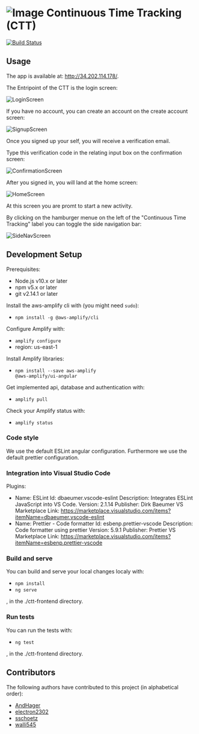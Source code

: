 # ![Image](./docs/cttIcon.svg) Continuous Time Tracking (CTT)

[![Build Status](https://drone.dev.sart.solutions/api/badges/electron2302/continuous-time-tracking/status.svg?ref=refs/heads/develop)](https://drone.dev.sart.solutions/electron2302/continuous-time-tracking)

## Usage

The app is available at: http://34.202.114.178/.

The Entripoint of the CTT is the login screen:

![LoginScreen](./docs/LoginScreen.png)

If you have no account, you can create an account on the create account screen:

![SignupScreen](./docs/SignupScreen.png)

Once you signed up your self, you will receive a verification email.

Type this verification code in the relating input box on the confirmation screen:

![ConfirmationScreen](./docs/ConfirmationScreen.png)

After you signed in, you will land at the home screen:

![HomeScreen](./docs/HomeScreen.png)

At this screen you are promt to start a new activity.

By clicking on the hamburger menue on the left of the "Continuous Time Tracking" label you can toggle the side navigation bar:

![SideNavScreen](./docs/SideNavScreen.png)

## Development Setup

Prerequisites:

- Node.js v10.x or later
- npm v5.x or later
- git v2.14.1 or later

Install the aws-amplify cli with (you might need <code>sudo</code>):

- <code>npm install -g @aws-amplify/cli</code>

Configure Amplify with:

- <code>amplify configure</code>
- region: us-east-1

Install Amplify libraries:

- <code>npm install --save aws-amplify @aws-amplify/ui-angular</code>

Get implemented api, database and authentication with:

- <code>amplify pull</code>

Check your Amplify status with:

- <code>amplify status</code>

### Code style

We use the default ESLint angular configuration.
Furthermore we use the default prettier configuration.

### Integration into Visual Studio Code

Plugins:

- Name: ESLint
  Id: dbaeumer.vscode-eslint
  Description: Integrates ESLint JavaScript into VS Code.
  Version: 2.1.14
  Publisher: Dirk Baeumer
  VS Marketplace Link: https://marketplace.visualstudio.com/items?itemName=dbaeumer.vscode-eslint
- Name: Prettier - Code formatter
  Id: esbenp.prettier-vscode
  Description: Code formatter using prettier
  Version: 5.9.1
  Publisher: Prettier
  VS Marketplace Link: https://marketplace.visualstudio.com/items?itemName=esbenp.prettier-vscode

### Build and serve

You can build and serve your local changes localy with:

- <code>npm install</code>
- <code>ng serve</code>

, in the ./ctt-frontend directory.

### Run tests

You can run the tests with:

- <code>ng test</code>

, in the ./ctt-frontend directory.

## Contributors

The following authors have contributed to this project (in alphabetical order):

- [AndHager](https://github.com/AndHager)
- [electron2302](https://github.com/electron2302)
- [sschoetz](https://github.com/sschoetz)
- [walli545](https://github.com/walli545)
